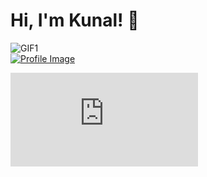 # Hi, I'm Kunal! 👋

![GIF1](https://media.giphy.com/media/xTiTnejNQSQd9dqeUo/source.gif)  
[![Profile Image](https://i.ibb.co/3hvP1f2/prokunal.png)](https://tryhackme.com/p/prokunal)
<iframe src="https://tryhackme.com/api/v2/badges/public-profile?userPublicId=130906" style='border:none;'></iframe>
